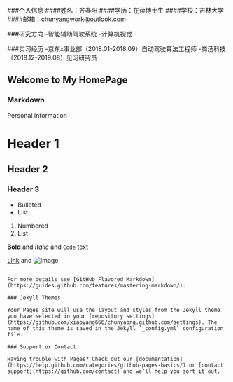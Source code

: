 ###个人信息
####姓名：齐春阳
####学历：在读博士生
####学校：吉林大学
####邮箱：chunyangwork@outlook.com


###研究方向
-智能辅助驾驶系统
-计算机视觉

###实习经历
-京东x事业部（2018.01-2018.09）自动驾驶算法工程师
-商汤科技（2018.12-2019.08）见习研究员
## Welcome to My HomePage


### Markdown

Personal information


# Header 1
## Header 2
### Header 3

- Bulleted
- List

1. Numbered
2. List

**Bold** and _Italic_ and `Code` text

[Link](url) and ![Image](src)
```

For more details see [GitHub Flavored Markdown](https://guides.github.com/features/mastering-markdown/).

### Jekyll Themes

Your Pages site will use the layout and styles from the Jekyll theme you have selected in your [repository settings](https://github.com/xiaoyang666/chunyabng.github.com/settings). The name of this theme is saved in the Jekyll `_config.yml` configuration file.

### Support or Contact

Having trouble with Pages? Check out our [documentation](https://help.github.com/categories/github-pages-basics/) or [contact support](https://github.com/contact) and we’ll help you sort it out.
